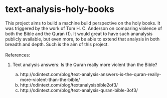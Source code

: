 # text-analysis-holy-books
This project aims to build a machine build perspective on the holy books.
It was triggered by the work of Tom H. C. Anderson on comparing violence of both the Bible and the Quran (1).
It would great to have such ananalysis publicly available, but even more, to be able to extend that analysis in both breadth and depth. Such is the aim of this project.
<BR>
<BR>
References:
<OL type="1">
<LI>Text analysis answers: Is the Quran really more violent than the Bible?</LI>
<OL type="a">
<LI>http://odintext.com/blog/text-analysis-answers-is-the-quran-really-more-violent-than-the-bible/</LI>
<LI>http://odintext.com/blog/textanalysisbible2of3/</LI>
<LI>http://odintext.com/blog/text-analysis-quran-bible-3of3/</LI>
</OL>
</OL>
